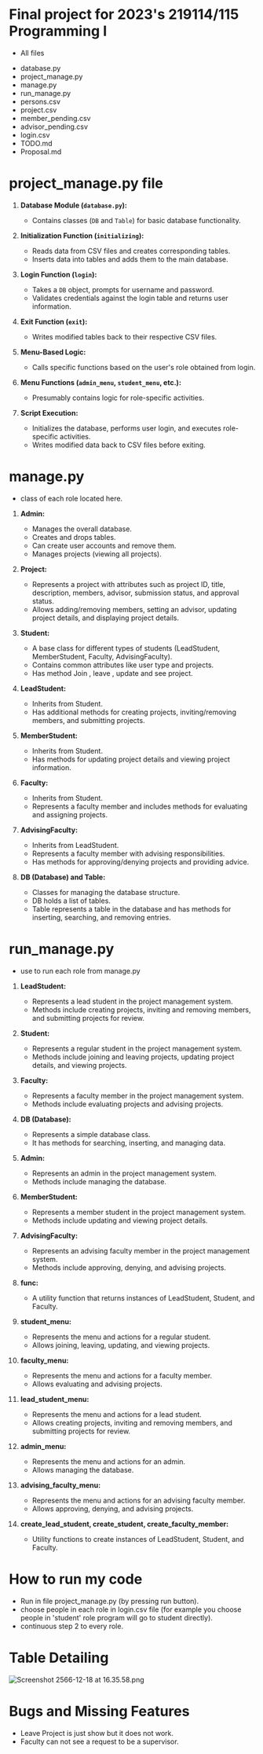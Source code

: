 # Final project for 2023's 219114/115 Programming I
*  All files
  - database.py
  - project_manage.py
  - manage.py
  - run_manage.py
  - persons.csv
  - project.csv
  - member_pending.csv
  - advisor_pending.csv
  - login.csv
  - TODO.md
  - Proposal.md

# project_manage.py file

1. **Database Module (`database.py`):**
   - Contains classes (`DB` and `Table`) for basic database functionality.

2. **Initialization Function (`initializing`):**
   - Reads data from CSV files and creates corresponding tables.
   - Inserts data into tables and adds them to the main database.

3. **Login Function (`login`):**
   - Takes a `DB` object, prompts for username and password.
   - Validates credentials against the login table and returns user information.

4. **Exit Function (`exit`):**
   - Writes modified tables back to their respective CSV files.

5. **Menu-Based Logic:**
   - Calls specific functions based on the user's role obtained from login.

6. **Menu Functions (`admin_menu`, `student_menu`, etc.):**
   - Presumably contains logic for role-specific activities.

7. **Script Execution:**
   - Initializes the database, performs user login, and executes role-specific activities.
   - Writes modified data back to CSV files before exiting.

# manage.py
- class of each role located here.
1. **Admin:**
   - Manages the overall database.
   - Creates and drops tables.
   - Can create user accounts and remove them.
   - Manages projects (viewing all projects).

2. **Project:**
   - Represents a project with attributes such as project ID, title, description, members, advisor, submission status, and approval status.
   - Allows adding/removing members, setting an advisor, updating project details, and displaying project details.

3. **Student:**
   - A base class for different types of students (LeadStudent, MemberStudent, Faculty, AdvisingFaculty).
   - Contains common attributes like user type and projects.
   - Has method Join , leave , update and see project.

4. **LeadStudent:**
   - Inherits from Student.
   - Has additional methods for creating projects, inviting/removing members, and submitting projects.

5. **MemberStudent:**
   - Inherits from Student.
   - Has methods for updating project details and viewing project information.

6. **Faculty:**
   - Inherits from Student.
   - Represents a faculty member and includes methods for evaluating and assigning projects.

7. **AdvisingFaculty:**
   - Inherits from LeadStudent.
   - Represents a faculty member with advising responsibilities.
   - Has methods for approving/denying projects and providing advice.

8. **DB (Database) and Table:**
   - Classes for managing the database structure.
   - DB holds a list of tables.
   - Table represents a table in the database and has methods for inserting, searching, and removing entries.

# run_manage.py
- use to run each role from manage.py
1. **LeadStudent:**
   - Represents a lead student in the project management system.
   - Methods include creating projects, inviting and removing members, and submitting projects for review.

2. **Student:**
   - Represents a regular student in the project management system.
   - Methods include joining and leaving projects, updating project details, and viewing projects.

3. **Faculty:**
   - Represents a faculty member in the project management system.
   - Methods include evaluating projects and advising projects.

4. **DB (Database):**
   - Represents a simple database class.
   - It has methods for searching, inserting, and managing data.

5. **Admin:**
   - Represents an admin in the project management system.
   - Methods include managing the database.

6. **MemberStudent:**
   - Represents a member student in the project management system.
   - Methods include updating and viewing project details.

7. **AdvisingFaculty:**
   - Represents an advising faculty member in the project management system.
   - Methods include approving, denying, and advising projects.

8. **func:**
   - A utility function that returns instances of LeadStudent, Student, and Faculty.

9. **student_menu:**
   - Represents the menu and actions for a regular student.
   - Allows joining, leaving, updating, and viewing projects.

10. **faculty_menu:**
    - Represents the menu and actions for a faculty member.
    - Allows evaluating and advising projects.

11. **lead_student_menu:**
    - Represents the menu and actions for a lead student.
    - Allows creating projects, inviting and removing members, and submitting projects for review.

12. **admin_menu:**
    - Represents the menu and actions for an admin.
    - Allows managing the database.

13. **advising_faculty_menu:**
    - Represents the menu and actions for an advising faculty member.
    - Allows approving, denying, and advising projects.

14. **create_lead_student, create_student, create_faculty_member:**
    - Utility functions to create instances of LeadStudent, Student, and Faculty.

# How to run my code 

- Run in file project_manage.py (by pressing run button).
- choose people in each role in login.csv file (for example you choose people in 'student' role program will go to student directly).
- continuous step 2 to every role.

# Table Detailing

![Screenshot 2566-12-18 at 16.35.58.png](..%2F..%2F..%2Fvar%2Ffolders%2F1q%2F9xk3y1795d7bn9bwy9g7vc700000gn%2FT%2FTemporaryItems%2FNSIRD_screencaptureui_rBEWsj%2FScreenshot%202566-12-18%20at%2016.35.58.png)

# Bugs and Missing Features

- Leave Project is just show but it does not work.
- Faculty can not see a request to be a supervisor.
